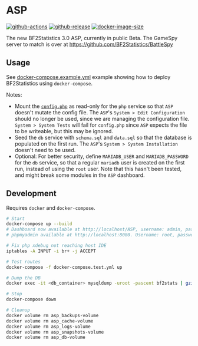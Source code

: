 # ASP

[![github-actions](https://github.com/startersclan/ASP/workflows/ci-master-pr/badge.svg)](https://github.com/startersclan/ASP/actions)
[![github-release](https://img.shields.io/github/v/release/startersclan/ASP?style=flat-square)](https://github.com/startersclan/ASP/releases/)
[![docker-image-size](https://img.shields.io/docker/image-size/startersclan/ASP/latest)](https://hub.docker.com/r/startersclan/ASP)

The new BF2Statistics 3.0 ASP, currently in public Beta. The GameSpy server to match is over at https://github.com/BF2Statistics/BattleSpy

## Usage

See [docker-compose.example.yml](docker-compose.example.yml) example showing how to deploy BF2Statistics using `docker-compose`.

Notes:
- Mount the [`config.php`](./config/ASP/config.php) as read-only for the `php` service so that `ASP` doesn't mutate the config file. The `ASP`'s `System > Edit Configuration` should no longer be used, since we are managing the configuration file. `System > System Tests` will fail for `config.php` since `ASP` expects the file to be writeable, but this may be ignored.
- Seed the `db` service with `schema.sql` and `data.sql` so that the database is populated on the first run. The `ASP`'s `System > System Installation` doesn't need to be used.
- Optional: For better security, define `MARIADB_USER` and `MARIADB_PASSWORD` for the `db` service, so that a regular `mariadb` user is created on the first run, instead of using the `root` user. Note that this hasn't been tested, and might break some modules in the `ASP` dashboard.

## Development

Requires `docker` and `docker-compose`.

```sh
# Start
docker-compose up --build
# Dashboard now available at http://localhost/ASP, username: admin, password admin. See ./config/ASP/config.php config file
# phpmyadmin available at http://localhost:8080. Username: root, password: ascent. See ./config/ASP/config.php config file

# Fix php xdebug not reaching host IDE
iptables -A INPUT -i br+ -j ACCEPT

# Test routes
docker-compose -f docker-compose.test.yml up

# Dump the DB
docker exec -it <db_container> mysqldump -uroot -pascent bf2stats | gzip > bf2stats.sql.gz

# Stop
docker-compose down

# Cleanup
docker volume rm asp_backups-volume
docker volume rm asp_cache-volume
docker volume rm asp_logs-volume
docker volume rm asp_snapshots-volume
docker volume rm asp_db-volume
```
